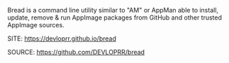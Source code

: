 
 Bread is a command line utility similar to "AM" or AppMan
 able to install, update, remove & run AppImage packages
 from GitHub and other trusted AppImage sources.
 
 SITE: https://devloprr.github.io/bread

 SOURCE: https://github.com/DEVLOPRR/bread
